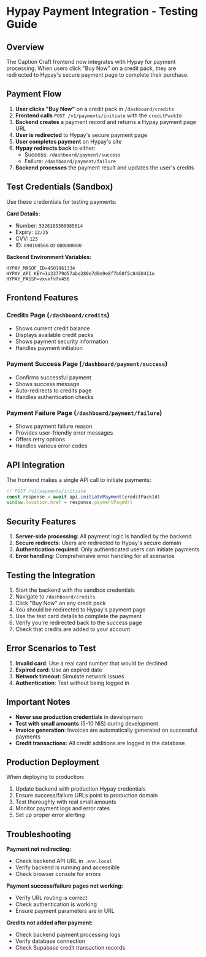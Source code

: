 # Hypay Payment Integration - Testing Guide

## Overview
The Caption Craft frontend now integrates with Hypay for payment processing. When users click "Buy Now" on a credit pack, they are redirected to Hypay's secure payment page to complete their purchase.

## Payment Flow

1. **User clicks "Buy Now"** on a credit pack in `/dashboard/credits`
2. **Frontend calls** `POST /v1/payments/initiate` with the `creditPackId`
3. **Backend creates** a payment record and returns a Hypay payment page URL
4. **User is redirected** to Hypay's secure payment page
5. **User completes payment** on Hypay's site
6. **Hypay redirects back** to either:
   - Success: `/dashboard/payment/success`
   - Failure: `/dashboard/payment/failure`
7. **Backend processes** the payment result and updates the user's credits

## Test Credentials (Sandbox)

Use these credentials for testing payments:

**Card Details:**
- Number: `5326105300985614`
- Expiry: `12/25`
- CVV: `125`
- ID: `890108566` or `000000000`

**Backend Environment Variables:**
```env
HYPAY_MASOF_ID=4501961334
HYPAY_API_KEY=1a33779d57abe280e7d0e9e8f7b60f5c8488411e
HYPAY_PASSP=vxvxfvfx456
```

## Frontend Features

### Credits Page (`/dashboard/credits`)
- Shows current credit balance
- Displays available credit packs
- Shows payment security information
- Handles payment initiation

### Payment Success Page (`/dashboard/payment/success`)
- Confirms successful payment
- Shows success message
- Auto-redirects to credits page
- Handles authentication checks

### Payment Failure Page (`/dashboard/payment/failure`)
- Shows payment failure reason
- Provides user-friendly error messages
- Offers retry options
- Handles various error codes

## API Integration

The frontend makes a single API call to initiate payments:

```typescript
// POST /v1/payments/initiate
const response = await api.initiatePayment(creditPackId)
window.location.href = response.paymentPageUrl
```

## Security Features

1. **Server-side processing**: All payment logic is handled by the backend
2. **Secure redirects**: Users are redirected to Hypay's secure domain
3. **Authentication required**: Only authenticated users can initiate payments
4. **Error handling**: Comprehensive error handling for all scenarios

## Testing the Integration

1. Start the backend with the sandbox credentials
2. Navigate to `/dashboard/credits`
3. Click "Buy Now" on any credit pack
4. You should be redirected to Hypay's payment page
5. Use the test card details to complete the payment
6. Verify you're redirected back to the success page
7. Check that credits are added to your account

## Error Scenarios to Test

1. **Invalid card**: Use a real card number that would be declined
2. **Expired card**: Use an expired date
3. **Network timeout**: Simulate network issues
4. **Authentication**: Test without being logged in

## Important Notes

- **Never use production credentials** in development
- **Test with small amounts** (5-10 NIS) during development
- **Invoice generation**: Invoices are automatically generated on successful payments
- **Credit transactions**: All credit additions are logged in the database

## Production Deployment

When deploying to production:

1. Update backend with production Hypay credentials
2. Ensure success/failure URLs point to production domain
3. Test thoroughly with real small amounts
4. Monitor payment logs and error rates
5. Set up proper error alerting

## Troubleshooting

**Payment not redirecting:**
- Check backend API URL in `.env.local`
- Verify backend is running and accessible
- Check browser console for errors

**Payment success/failure pages not working:**
- Verify URL routing is correct
- Check authentication is working
- Ensure payment parameters are in URL

**Credits not added after payment:**
- Check backend payment processing logs
- Verify database connection
- Check Supabase credit transaction records
